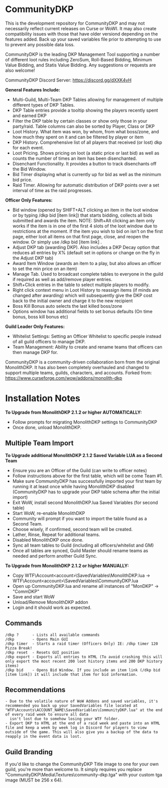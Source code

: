# CommunityDKP

This is the development repository for CommunityDKP and may not necessarily reflect current releases on Curse or WoWI. It may also create compatibility issues with those that have older versiond depending on the features added. Back up your saved variables file prior to attempting to use to prevent any possible data loss.

CommunityDKP is the leading DKP Management Tool supporting a number of different loot rules including ZeroSum, Roll-Based Bidding, Minimum Value Bidding, and Statis Value Bidding. Any suggestions or requests are also welcome!  

CommunityDKP Discord Server: https://discord.gg/dXXK4vH
  
**General Features Include:**

   - Multi-Guild, Multi-Team DKP Tables allowing for management of multiple different types of DKP Tables.
   - DKP Table entries provide a tooltip showing the players recently spent and earned DKP  
   - Filter the DKP table by certain classes or show only those in your party/raid. Table columns can also be sorted by Player, Class or DKP
   - Loot History. What item was won, by whom, from what boss/zone, and how much they spent on it and can be filtered by player or item
   - DKP History. Comprehensive list of all players that received (or lost) dkp for each event.
   - Loot Pricing. Shows pricing on loot (a static price or last bid) as well as counts the number of times an item has been disenchanted.
   - Disenchant Functionality. It provides a button to track disenchants off the Bid Window.
   - Bid Timer displaying what is currently up for bid as well as the minimum bid price.
   - Raid Timer. Allowing for automatic distribution of DKP points over a set interval of time as the raid progresses.
 
**Officer Only Features:**
   - Bid window (opened by SHIFT+ALT clicking an item in the loot window or by typing /dkp bid [item link]) that starts bidding, collects all bids submitted and awards the item. NOTE: Shift+Alt clicking an item only works if the item is in one of the first 4 slots of the loot window due to restrictions at the moment. If the item you wish to bid on isn't on the first page, either loot all items on that first page, close, and reopen the window. Or simply use /dkp bid [item link] .
   - Adjust DKP tab (awarding DKP). Also includes a DKP Decay option that reduces all entries by X% (default set in options or change on the fly in the Adjust DKP tab)   
   - Award Item Window (awards an item to a play, but also allows an officer to set the min price on an item)
   - Manage Tab. Used to broadcast complete tables to everyone in the guild if required as well as add/remove player entries.  
   - Shift+Click entries in the table to select multiple players to modify.  
   - Right click context menu in Loot History to reassign items (if minds are changed after awarding) which will subsequently give the DKP cost back to the initial owner and charge it to the new recipient  
   - Boss Kill Bonus auto selects the last killed boss/zone  
   - Options window has additional fields to set bonus defaults (On time bonus, boss kill bonus etc)
 
**Guild Leader Only Features:**
   - Whitelist Settings: Setting an Officer Whitelist to specific people instead of all guild officers to manage DKP.
   - Team Management: Ability to create and rename teams that officers can then manage DKP for.
 
CommunityDKP is a community-driven collaboration born from the original MonolithDKP. It has also been completely overhauled and changed to support multiple teams, guilds, characters, and accounts. 
Forked from: https://www.curseforge.com/wow/addons/monolith-dkp

# Installation Notes
**To Upgrade from MonolithDKP 2.1.2 or higher AUTOMATICALLY:**
 - Follow prompts for migrating MonolithDKP settings to CommunityDKP
 - Once done, unload MonolithDKP.
 
## Multiple Team Import
**To Upgrade additional MonolithDKP 2.1.2 Saved Variable LUA as a Second Team**
 - Ensure you are an Officer of the Guild (can write to officer notes)
 - Follow instructions above for the first table, which will be come Team #1.
 - Make sure CommunityDKP has successfully imported your first team by running it at least once while having MonolithDKP disabled (CommunityDKP has to upgrade your DKP table schema after the initial import)
 - Exit WoW, install second MonolithDKP.lua Saved Variables (for second table)
 - Start WoW, re-enable MonolithDKP
 - Community will prompt if you want to import the table found as a Second Team.
 - Choose wisely, if confirmed, second team will be created.
 - Lather, Rinse, Repeat for additional teams.
 - Disabled MonolithDKP once done.
 - Sync all team tables to Guild (including all officers/whitelist and GM)
 - Once all tables are synced, Guild Master should rename teams as needed and perform another Guild Sync.

**To Upgrade from MonolithDKP 2.1.2 or higher MANUALLY:**
   - Copy WTF\Account\<account>\SavedVariables\MonolithDKP.lua -> WTF\Account\<account>\SavedVariables\CommunityDKP.lua
   - Open up CommunityDKP.lua and rename all instances of "MonDKP" -> "CommDKP"
   - Save and start WoW
   - Unload/Remove MonolithDKP addon
   - Login and it should work as expected.
  
## Commands  
	/dkp ?  	- Lists all available commands  
	/dkp 		- Opens Main GUI  
	/dkp timer	- Starts a raid timer (Officers Only) IE: /dkp timer 120 Pizza Break!  
	/dkp reset 	- Resets GUI position  
	/dkp export - Exports all entries to HTML (To avoid crashing this will only export the most recent 200 loot history items and 200 DKP history items)  
	/dkp bid 	- Opens Bid Window. If you include an item link (/dkp bid [item link]) it will include that item for bid information.  
  
## Recommendations  
	- Due to the volatile nature of WoW Addons and saved variables, it's recommended you back up your SavedVariables file located at "WTF\Accounts\ACCOUNT_NAME\SavedVariables\CommunityDKP.lua" at the end of every raid week to ensure all data
	  isn't lost due to somehow losing your WTF folder.  
	- Export DKP to HTML at the end of a raid week and paste into an HTML file and keep a week by week log in Discord for players to view outside of the game. This will also give you a backup of the data to reapply in the event data is lost.  
  
## Guild Branding
If you'd like to change the CommunityDKP Title image to one for your own guild, you're more than welcome to. It simply requires you replace "CommunityDKP\Media\Textures\community-dkp.tga" with your custom tga image (MUST be 256 x 64).
